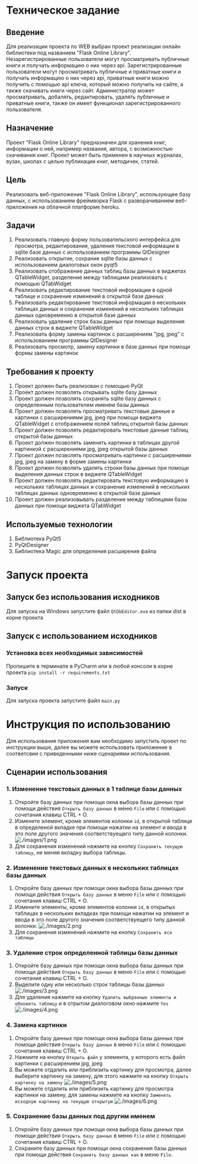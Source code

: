 # Техническое задание
## Введение
Для реализации проекта по WEB выбран проект реализации онлайн библиотеки под названием "Flask Online Library". Незарегистрированные пользователи могут просматривать публичные книги и получать информацию о них через api. Зарегистрированные пользователи могут просматривать публичные и приватные книги и получать информацию о них через api, приватные книги можно получить с помощью api ключа, который можно получить на сайте, а также скачивать книги через сайт. Администратор может просматривать, добалять, редактировать, удалять публичные и приватные книги, также он имеет функционал зарегистрированного пользователя.
## Назначение
Проект "Flask Online Library" предназначен для хранения книг, информации о ней, например названия, автора, с возможностью скачивания книг. Проект может быть применен в научных журналах, вузах, школах с целью публикации книг, методичек, статей.
## Цель
Реализовать веб-приложение "Flask Online Library", использующее базу данных, с использованием фреймворка Flask с разворачиванием веб-приложения на облачной платформе heroku.
## Задачи
1. Реализовать главную форму пользовательского интерфейса для просмотра, редактирования, удаления текстовой информации в sqlite базе данных с использованием программы QtDesigner
2. Реализовать открытие, сохрание sqlite базы данных с использованием диалоговых окон pyqt5
3. Реализовать отображение данных таблиц базы данных в виджетах QTableWidget, разделение между таблицами реализовать с помощью QTabWidget
4. Реализовать редактирование текстовой информации в одной таблице и сохранение изменений в открытой базе данных
5. Реализовать редактирование текстовой информации в нескольких таблицах данных и сохранение изменений в нескольких таблицах данных одновременно в открытой базе данных
6. Реализовать удаление строк базы данных при помощи выделения данных строк в виджете QTableWidget
7. Реализовать форму замены картинок с расширением "jpg, jpeg" с использованием программы QtDesigner
8. Реализовать просмотр, замену картинки в базе данных при помощи формы замены картинок
## Требования к проекту
1. Проект должен быть реализован с помощью PyQt
2. Проект должен позволять открывать sqlite базу данных
3. Проект должен позволять сохранять sqlite базу данных с определенным пользователем именем базы данных
4. Проект должен позволять просматривать текстовые данные и картинки с расширениями jpg, jpeg при помощи виджета QTableWidget с отображением полей таблиц открытой базы данных
5. Проект должен позволять редактировать текстовые данные таблиц открытой базы данных
6. Проект должен позволять заменять картинки в таблицах другой картинкой с расширениями jpg, jpeg открытой базы данных
7. Проект должен позволять просматривать картинки с расширениями jpg, jpeg на замену в форме замены картинки
8. Проект должен позволять удалять строки базы данных при помощи выделения данных строк в виджете QTableWidget
9. Проект должен позволять редактировать текстовую информацию в нескольких таблицах данных и сохранение изменений в нескольких таблицах данных одновременно в открытой базе данных
10. Проект должен реализовывать разделение между таблицами базы данных при помощи виджета QTabWidget
## Используемые технологии
1. Библиотека PyQt5
2. PyQtDesigner
3. Библиотека Magic для определения расширения файла

# Запуск проекта
## Запуск без использования исходников
Для запуска на Windows запустите файл ```QtDbEditor.exe``` из папки dist в корне проекта
## Запуск с использованием исходников
### Установка всех необходимых зависимостей
Пропишите в терминале в PyCharm или в любой консоли в корне проекта ```pip install -r requirements.txt```
### Запуск
Для запуска проекта запустите файл ```main.py```

# Инструкция по использованию
Для использования приложения вам необходимо запустить проект по инструкции выше, далее вы можете использовать приложение в соответсвии с приведенными ниже сценариями использования.
## Сценарии использования
### 1. Изменение текстовых данных в 1 таблице базы данных
1. Откройте базу данных при помощи окна выбора базы данных при помощи действия ```Открыть базу данных``` в меню ```File``` или с помощью сочетания клавиш CTRL + O.
2. Измените элемент, кроме элементов колонки ```id```,  в открытой таблице в определеной вкладке при помощи нажатии на элемент и ввода в это поле другого значения соответствуещего типу данной колонки.
![./images/1.png](./images/1.png)
3. Для сохранения изменений нажмите на кнопку ```Сохранить текущую таблицу```, не меняя вкладку выбора таблицы.

### 2. Изменение текстовых данных в нескольких таблицах базы данных
1. Откройте базу данных при помощи окна выбора базы данных при помощи действия ```Открыть базу данных``` в меню ```File``` или с помощью сочетания клавиш CTRL + O.
2. Измените элементы, кроме элементов колонки ```id```,  в открытых таблицах в нескольких вкладках при помощи нажатии на элемент и ввода в это поле другого значения соответствуещего типу данной колонки.
![./images/2.png](./images/2.png)
3. Для сохранения изменений нажмите на кнопку  ```Сохранить все таблицы```

### 3. Удаление строк определенной таблицы базы данных
1. Откройте базу данных при помощи окна выбора базы данных при помощи действия ```Открыть базу данных``` в меню ```File``` или с помощью сочетания клавиш CTRL + O.
2. Выделите одну или несколько строк таблицы базы данных
![./images/3.png](./images/3.png)
3. Для удаления нажмите на кнопку ```Удалить выбранные элементы и обновить таблицу``` и в отрытом диалоговом окно нажмите ```Yes```
![./images/4.png](./images/4.png)

### 4. Замена картинки
1. Откройте базу данных при помощи окна выбора базы данных при помощи действия ```Открыть базу данных``` в меню ```File``` или с помощью сочетания клавиш CTRL + O.
2. Нажмите на кнопку ```Открыть файл``` у элемента, у которого есть файл картинки с расширением jpg, jpeg
3. Вы можете отдалить или приблизить картинку для просмотра, далее выберите картинку на замену, для этого нажмите на кнопку ```Открыть картинку на замену```
![./images/5.png](./images/5.png)
4. Вы можете отдалить или приблизить картинку для просмотра картинки на замену, для замены нажмите на кнопку ```Заменить исходную картинку на текущую открытую``` 
![./images/6.png](./images/6.png)

### 5. Сохранение базы данных под другим именем
1. Откройте базу данных при помощи окна выбора базы данных при помощи действия ```Открыть базу данных``` в меню ```File``` или с помощью сочетания клавиш CTRL + O.
2. Сохраните базу данных при помощи окна сохранения базы данных при помощи действия ```Сохранить базу данных как``` в меню ```File```.
